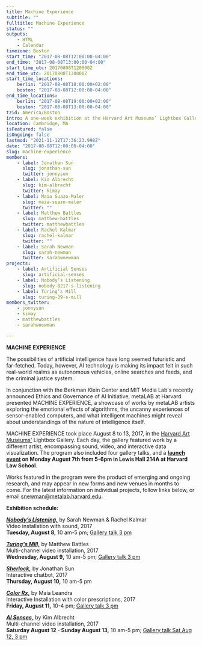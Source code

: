 ```yaml
---
title: Machine Experience
subtitle: ""
fulltitle: Machine Experience
status: ""
outputs:
    - HTML
    - Calendar
timezone: Boston
start_time: "2017-08-08T12:00:00-04:00"
end_time: "2017-08-08T13:00:00-04:00"
start_time_utc: 20170808T120000Z
end_time_utc: 20170808T130000Z
start_time_locations:
    berlin: "2017-08-08T18:00:00+02:00"
    boston: "2017-08-08T12:00:00-04:00"
end_time_locations:
    berlin: "2017-08-08T19:00:00+02:00"
    boston: "2017-08-08T13:00:00-04:00"
tzid: America/Boston
intro: A one-week exhibition at the Harvard Art Museums’ Lightbox Gallery asks where artificial intelligence is headed—and how art can help us explore the world we are making.
location: Cambridge, MA
isFeatured: false
isOngoing: false
lastmod: "2021-11-12T17:36:23.998Z"
date: "2017-08-08T12:00:00-04:00"
slug: machine-experience
members:
    - label: Jonathan Sun
      slug: jonathan-sun
      twitter: jonnysun
    - label: Kim Albrecht
      slug: kim-albrecht
      twitter: kimay
    - label: Maia Suazo-Maler
      slug: maia-suazo-maler
      twitter: ""
    - label: Matthew Battles
      slug: matthew-battles
      twitter: matthewbattles
    - label: Rachel Kalmar
      slug: rachel-kalmar
      twitter: ""
    - label: Sarah Newman
      slug: sarah-newman
      twitter: sarahwnewman
projects:
    - label: Artificial Senses
      slug: artificial-senses
    - label: Nobody’s Listening
      slug: nobody-8217-s-listening
    - label: Turing’s Mill
      slug: turing-39-s-mill
members_twitter:
    - jonnysun
    - kimay
    - matthewbattles
    - sarahwnewman

---
```

**MACHINE EXPERIENCE**

The possibilities of artificial intelligence have long seemed futuristic and far-fetched. Today, however, AI technology is making its impact felt in such real-world realms as autonomous vehicles, online searches and feeds, and the criminal justice system. 

In conjunction with the Berkman Klein Center and MIT Media Lab's recently announced Ethics and Governance of AI Initiative, metaLAB at Harvard presented MACHINE EXPERIENCE, a showcase of works by metaLAB artists exploring the emotional effects of algorithms, the uncanny experiences of sensor-enabled computers, and what intelligent machines might reveal about understandings of the nature of intelligence itself.

MACHINE EXPERIENCE took place August 8 to 13, 2017, in the [Harvard Art Museums'](http://www.harvardartmuseums.org/) Lightbox Gallery. Each day, the gallery featured work by a different artist, encompassing sound, video, and interactive data visualization. The program also included four gallery talks, and a **[launch event](https://cyber.harvard.edu/events/2017/08/AIArt) on Monday August 7th from 5-6pm in Lewis Hall 214A at Harvard Law School**. 

Works featured in the program were the product of emerging and ongoing research, and may appear in new forms and new venues in months to come. For the latest information on individual projects, follow links below, or email [snewman@metalab.harvard.edu](mailto:snewman@metalab.harvard.edu). 

**Exhibition schedule:**

***[Nobody’s Listening,](../lb_nobodyslistening)*** by Sarah Newman & Rachel Kalmar<br />
Video installation with sound, 2017<br />
**Tuesday, August 8,** 10 am-5 pm; [Gallery talk 3 pm](http://www.harvardartmuseums.org/visit/calendar/lightbox-gallery-talk-artificial-intelligence-in-art-and-design-2)

***[Turing's Mill,](../lb_turingsmill)*** by Matthew Battles<br />
Multi-channel video installation, 2017<br />
**Wednesday, August 9,** 10 am-5 pm; [Gallery talk 3 pm](http://www.harvardartmuseums.org/visit/calendar/lightbox-gallery-talk-artificial-intelligence-in-art-and-design-1)

***[Sherlock,](../lb_sherlock)*** by Jonathan Sun<br />
Interactive chatbot, 2017<br />
**Thursday, August 10,** 10 am-5 pm

***[Color Rx,](../lb_colorrx)*** by Maia Leandra<br />
Interactive Installation with color prescriptions, 2017<br />
**Friday, August 11,** 10-4 pm; [Gallery talk 3 pm](http://www.harvardartmuseums.org/visit/calendar/lightbox-gallery-talk-artificial-intelligence-in-art-and-design-3)

***[AI Senses,](../lb_aisenses)*** by Kim Albrecht<br />
Multi-channel video installation, 2017<br />
**Saturday August 12 - Sunday August 13,** 10 am-5 pm; [Gallery talk Sat Aug 12, 3 pm](http://www.harvardartmuseums.org/visit/calendar/lightbox-gallery-talk-artificial-intelligence-in-art-and-design)